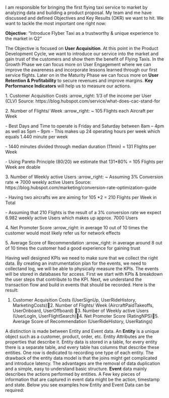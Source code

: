 I am responsible for bringing the first flying taxi service to market by analyzing data and building a product proposal. 
My team and me have discussed and defined Objectives and Key Results (OKR) we want to hit. We want to tackle the most important one right now:

<b>Objective</b>: “Introduce Flyber Taxi as a trustworthy & unique experience to the market in Q2”

The Objective is focused on <b>User Acquisition</b>. At this point in the Product Development Cycle, we want to introduce our service into the market and gain trust of the customers and show them the benefit of Flying Taxis. In the Growth Phase we can focus more on User Engagement where we can improve the awareness and incorporate lessons learned through our first service flights. Later on in the Maturity Phase we can focus more on <b>User Retention & Profitability</b> to secure revenues and improve margins. <b>Key Performance Indicators</b> will help us to measure our actions.

<p>1. Customer Acquisition Costs :arrow_right: 1/3 of the income per User (CLV) Source: https://blog.hubspot.com/service/what-does-cac-stand-for </p>
<p>2. Number of Flights/ Week :arrow_right: ~ 105 Flights each Aircraft per Week<p>	 
- Best Days and Time to operate is Friday and Saturday between 8am – 4pm as well as 5pm – 9pm	
- This makes up 24 operating hours per week which equals 1.440 minute per week</p>
- 1440 minutes divided through median duration (11min) = 131 Flights per Week</p> 
- Using Pareto Principle (80/20) we estimate that 131*80% = 105 Flights per Week are doable</p>	
<p>3. Number of Weekly active Users :arrow_right: ~ Assuming 3% Conversion rate => 7000 weekly active Users Source: https://blog.hubspot.com/marketing/conversion-rate-optimization-guide<p>
- Having two aircrafts we are aiming for 105 *2 = 210 Flights per Week in Total</p>
- Assuming that 210 Flights is the result of a 3% conversion rate we expect 6.982 weekly active Users	which makes up approx. 7000 Users</p>
 <p>4. Net Promoter Score :arrow_right: in average 10 out of 10 times the customer would most likely refer us for network effects </p>
 <p>5. Average Score of Recommendation :arrow_right: in average around 8 out of 10 times the customer had a good experience for gaining trust</p>



Having well designed KPIs we need to make sure that we collect the right data. By creating an instrumentation plan for the events, we need to collectand log, we will be able to physically measure the KPIs. The events will be stored in databases for access. First we start with KPIs & breakdown the user steps that contribute to the KPI. Next, we understand the transaction flow and build in events that should be recorded. Here is the result: 

1. Customer Acquisition Costs (UserSignUp, UserRideHistory, MarketingCosts)2. Number of Flights/ Week (AircraftPaidTakeoffs, UserOnboard, UserOffboard)	3. Number of Weekly active Users (UserLogIn, UserFlightSearch)4. Net Promoter Score (RatingNPS)5. Average Score of Recommendation (UserRideHistory, UserRatings)

A distinction is made between Entity and Event data. 
An <b>Entity</b> is a unique object such as a customer, product, order, etc. 
Entity Attributes are the properties that describe it. Entity data is stored in a table, for every entity there is a separate table, and every table has columns that describe these entities. One row is dedicated to recording one type of each entity. The drawback of the entity data model is that the joins might get complicated and introduce latency. The advantages are the removal of data duplication and a simple, easy to understand basic structure. <b>Event</b> data mainly describes the actions performed by entities. A Few key pieces of information that are captured in event data might be the action, timestamp and state. Below you see examples how Entity and Event Data can be required:





